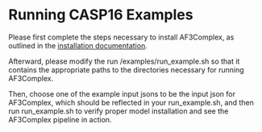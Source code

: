 # Running CASP16 Examples

Please first complete the steps necessary to install AF3Complex, as outlined in the [installation documentation](docs/installation.md).

Afterward, please modify the run /examples/run_example.sh so that it contains the appropriate paths to the directories necessary for
running AF3Complex. 

Then, choose one of the example input jsons to be the input json for AF3Complex, which should be reflected in your run_example.sh, 
and then run run_example.sh to verify proper model installation and see the AF3Complex pipeline in action. 
